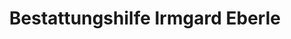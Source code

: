 ---
title: "Bestattungshilfe Irmgard Eberle"
url: /neusaess/bestattungshilfe-irmgard-eberle/
shop: Bestattungen
---